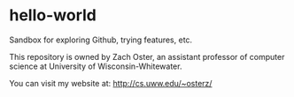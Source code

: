 # hello-world
Sandbox for exploring Github, trying features, etc.

This repository is owned by Zach Oster, an assistant professor of computer science at University of Wisconsin-Whitewater.

You can visit my website at: http://cs.uww.edu/~osterz/ 
